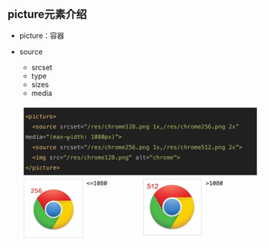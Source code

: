 ## picture元素介绍
- picture：容器
- source
  - srcset
  - type
  - sizes
  - media


  ![](assets/html/images/picture1.png)
